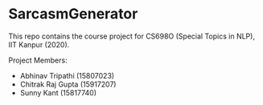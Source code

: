 # SarcasmGenerator

This repo contains the course project for CS698O (Special Topics in NLP),
IIT Kanpur (2020).

Project Members:
- Abhinav Tripathi (15807023)
- Chitrak Raj Gupta (15917207)
- Sunny Kant (15817740) 

